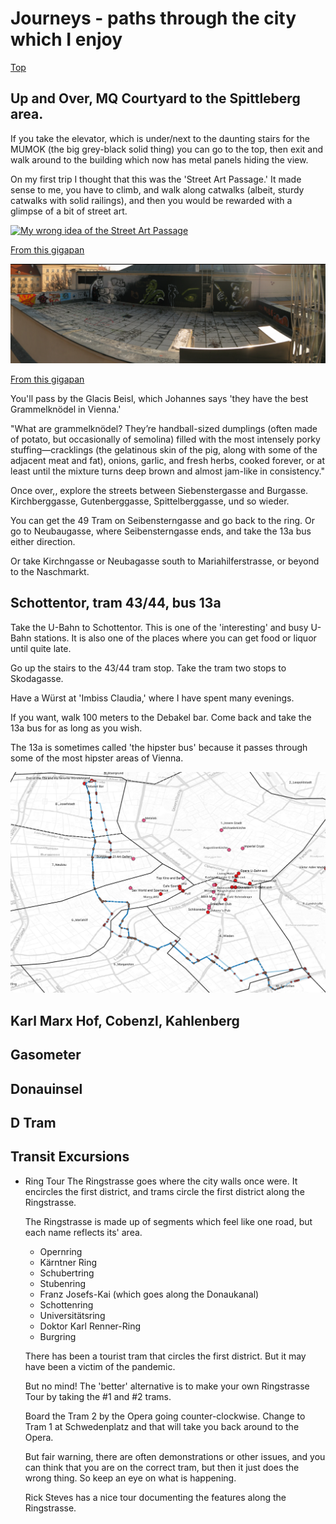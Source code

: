 # Journeys - paths through the city which I enjoy

[Top](vienna_guide.md)

## Up and Over, MQ Courtyard to the Spittleberg area. 

If you take the elevator, which is under/next to the daunting stairs for 
the MUMOK (the big grey-black solid thing) you can go to the top,
then exit and walk around to the building which now has metal panels
hiding the view.

On my first trip I thought that this was the 'Street Art Passage.' It made
sense to me, you have to climb, and walk along catwalks (albeit, sturdy
catwalks with solid railings), and then you would be rewarded with a glimpse
of a bit of street art.

<a href="img/mqhigh2.png"><img class="img-fluid" src="img/mqhigh2.png" alt="My wrong idea of the Street Art Passage" width=600></a>

[From this gigapan](https://gigapan.com/gigapans/39056)

<a href="img/mqhigh1_detail.png"><img class="img-fluid" src="img/mqhigh1_detail.png" alt="Detail of the wrong Street Art Passage" width=600></a>

[From this gigapan](https://gigapan.com/gigapans/39055)

You'll pass by the Glacis Beisl, which Johannes says 'they have the best Grammelknödel in Vienna.'

"What are grammelknödel? They’re handball-sized dumplings (often made of potato, but occasionally of semolina) filled with the most intensely porky stuffing—cracklings (the gelatinous skin of the pig, along with some of the adjacent meat and fat), onions, garlic, and fresh herbs, cooked forever, or at least until the mixture turns deep brown and almost jam-like in consistency."

Once over,, explore the streets between Siebenstergasse and Burgasse. Kirchberggasse, Gutenberggasse, 
Spittelberggasse, und so wieder.

You can get the 49 Tram on Seibensterngasse and go back to the ring. Or go to Neubaugasse, where
Seibensterngasse ends, and take the 13a bus either direction. 

Or take Kirchngasse or Neubagasse south to Mariahilferstrasse, or beyond to the Naschmarkt.


## Schottentor, tram 43/44, bus 13a

Take the U-Bahn to Schottentor. This is one of the 'interesting' and busy
U-Bahn stations. It is also one of the places where you can get food or
liquor until quite late.

Go up the stairs to the 43/44 tram stop. Take the tram two stops to Skodagasse.

Have a Würst at 'Imbiss Claudia,' where I have spent many evenings.

If you want, walk 100 meters to the Debakel bar. Come back and take the 13a
bus for as long as you wish.

The 13a is sometimes called 'the hipster bus' because it passes through some
of the most hipster areas of Vienna. 

<a href="img/bus_13a_both.png"><img class="img-fluid" src="img/bus_13a_both.png" alt="13a Skodagasse to Hauptbahnhoff and return" width=600></a>

## Karl Marx Hof, Cobenzl, Kahlenberg

## Gasometer

## Donauinsel

## D Tram

## Transit Excursions

- Ring Tour
  The Ringstrasse goes where the city walls once were. It encircles the first district,
  and trams circle the first district along the Ringstrasse.

  The Ringstrasse is made up of segments which feel like one road, but each name
  reflects its' area. 
  - Opernring
  - Kärntner Ring
  - Schubertring
  - Stubenring
  - Franz Josefs-Kai (which goes along the Donaukanal)
  - Schottenring
  - Universitätsring
  - Doktor Karl Renner-Ring
  - Burgring

  There has been a tourist tram that circles the first district. But it may
  have been a victim of the pandemic. 

  But no mind! The 'better' alternative is to make your own Ringstrasse 
  Tour by taking the #1 and #2 trams. 

  Board the Tram 2 by the Opera going counter-clockwise. Change to Tram 1 at Schwedenplatz 
  and that will take you back around to the Opera.

  But fair warning, there are often demonstrations or other issues, and you can think 
  that you are on the correct tram, but then it just does the wrong thing. So keep 
  an eye on what is happening.

  Rick Steves has a nice tour documenting the features along the Ringstrasse. 

